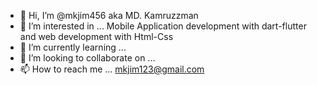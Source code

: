 - 👋 Hi, I’m @mkjim456 aka MD. Kamruzzman
- 👀 I’m interested in ... Mobile Application development with dart-flutter and web development with Html-Css
- 🌱 I’m currently learning ...  
- 💞️ I’m looking to collaborate on ...
- 📫 How to reach me ... mkjim123@gmail.com

<!---
mkjim456/mkjim456 is a ✨ special ✨ repository because its `README.md` (this file) appears on your GitHub profile.
You can click the Preview link to take a look at your changes.
--->
